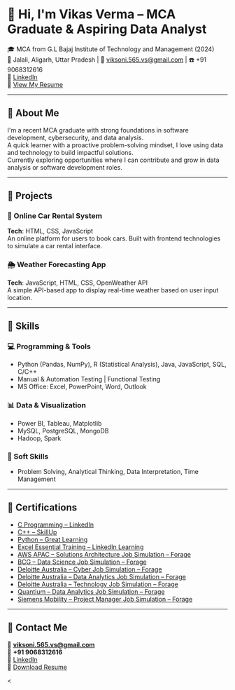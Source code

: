 # 👋 Hi, I'm Vikas Verma – MCA Graduate & Aspiring Data Analyst

🎓 MCA from G.L Bajaj Institute of Technology and Management (2024)  
📍 Jalali, Aligarh, Uttar Pradesh | 📧 viksoni.565.vs@gmail.com | ☎️ +91 9068312616  
🔗 [LinkedIn](https://www.linkedin.com/in/vikas-verma-240601257)  
📄 [View My Resume](https://drive.google.com/file/d/1QKrN_E1MwCSN1qPANxG4gKut9PEJS4o1/view?usp=drivesdk)

---

## 🧠 About Me

I'm a recent MCA graduate with strong foundations in software development, cybersecurity, and data analysis.  
A quick learner with a proactive problem-solving mindset, I love using data and technology to build impactful solutions.  
Currently exploring opportunities where I can contribute and grow in data analysis or software development roles.

---

## 💼 Projects

### 🔧 Online Car Rental System
**Tech**: HTML, CSS, JavaScript  
An online platform for users to book cars. Built with frontend technologies to simulate a car rental interface.

### 🌦️ Weather Forecasting App
**Tech**: JavaScript, HTML, CSS, OpenWeather API  
A simple API-based app to display real-time weather based on user input location.

---

## 🔢 Skills

### 💻 Programming & Tools
- Python (Pandas, NumPy), R (Statistical Analysis), Java, JavaScript, SQL, C/C++
- Manual & Automation Testing | Functional Testing
- MS Office: Excel, PowerPoint, Word, Outlook

### 📊 Data & Visualization
- Power BI, Tableau, Matplotlib
- MySQL, PostgreSQL, MongoDB
- Hadoop, Spark

### 🧠 Soft Skills
- Problem Solving, Analytical Thinking, Data Interpretation, Time Management

---

## 📜 Certifications

- [C Programming – LinkedIn](#)  
- [C++ – SkillUp](#)  
- [Python – Great Learning](#)  
- [Excel Essential Training – LinkedIn Learning](#)  
- [AWS APAC – Solutions Architecture Job Simulation – Forage](https://forage-uploads-prod.s3.amazonaws.com/completion-certificates/pmnMSL4QiQ9JCgE3W/kkE9HyeNcw6rwCRGw_pmnMSL4QiQ9JCgE3W_r7Effwc25ofTwtrud_1749280228661_completion_certificate.pdf)  
- [BCG – Data Science Job Simulation – Forage](https://forage-uploads-prod.s3.amazonaws.com/completion-certificates/SKZxezskWgmFjRvj9/Tcz8gTtprzAS4xSoK_SKZxezskWgmFjRvj9_r7Effwc25ofTwtrud_1749219409048_completion_certificate.pdf)  
- [Deloitte Australia – Cyber Job Simulation – Forage](https://forage-uploads-prod.s3.amazonaws.com/completion-certificates/9PBTqmSxAf6zZTseP/E9pA6qsdbeyEkp3ti_9PBTqmSxAf6zZTseP_r7Effwc25ofTwtrud_1749283900195_completion_certificate.pdf)  
- [Deloitte Australia – Data Analytics Job Simulation – Forage](https://forage-uploads-prod.s3.amazonaws.com/completion-certificates/9PBTqmSxAf6zZTseP/io9DzWKe3PTsiS6GG_9PBTqmSxAf6zZTseP_r7Effwc25ofTwtrud_1748771712512_completion_certificate.pdf)  
- [Deloitte Australia – Technology Job Simulation – Forage](https://forage-uploads-prod.s3.amazonaws.com/completion-certificates/9PBTqmSxAf6zZTseP/udmxiyHeqYQLkTPvf_9PBTqmSxAf6zZTseP_r7Effwc25ofTwtrud_1748883819144_completion_certificate.pdf)  
- [Quantium – Data Analytics Job Simulation – Forage](https://forage-uploads-prod.s3.amazonaws.com/completion-certificates/32A6DqtsbF7LbKdcq/NkaC7knWtjSbi6aYv_32A6DqtsbF7LbKdcq_r7Effwc25ofTwtrud_1748937463892_completion_certificate.pdf)  
- [Siemens Mobility – Project Manager Job Simulation – Forage](https://forage-uploads-prod.s3.amazonaws.com/completion-certificates/YtWaumzWHmKiqP63y/zSefEeEKvojiQqiaH_YtWaumzWHmKiqP63y_r7Effwc25ofTwtrud_1749282710008_completion_certificate.pdf)
---

## 📇 Contact Me
📧 **viksoni.565.vs@gmail.com**  
📱 **+91 9068312616**  
🔗 [LinkedIn](https://www.linkedin.com/in/vikas-verma-240601257)  
📄 [Download Resume](https://drive.google.com/file/d/1QKrN_E1MwCSN1qPANxG4gKut9PEJS4o1/view?usp=drivesdk)


<
